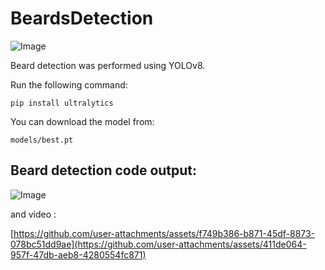 # BeardsDetection

![Image](https://github.com/user-attachments/assets/2fa1a6f9-6c5f-4143-97d6-99a8c2d3b053)


Beard detection was performed using YOLOv8.

Run the following command:

`pip install ultralytics`


You can download the model from:

`models/best.pt`


## Beard detection code output: 

![Image](https://github.com/user-attachments/assets/612a1274-e43d-4841-99f8-9be154b0c56a)

and video : 

[https://github.com/user-attachments/assets/f749b386-b871-45df-8873-078bc51dd9ae](https://github.com/user-attachments/assets/411de064-957f-47db-aeb8-4280554fc871)
